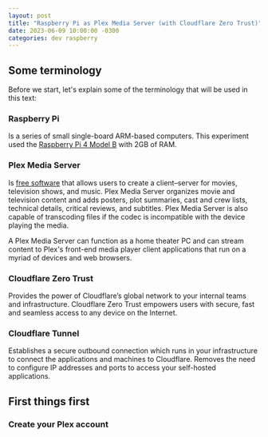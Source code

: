 ```yaml
---
layout: post
title: "Raspberry Pi as Plex Media Server (with Cloudflare Zero Trust)"
date: 2023-06-09 10:00:00 -0300
categories: dev raspberry
---
```


## Some terminology

Before we start, let's explain some of the terminology that will be used in this text:

### Raspberry Pi

Is a series of small single-board ARM-based computers. This experiment used the [Raspberry Pi 4 Model B](https://www.raspberrypi.com/products/raspberry-pi-4-model-b/) with 2GB of RAM.

### Plex Media Server

Is [free software](https://www.plex.tv) that allows users to create a client–server for movies, television shows, and music. Plex Media Server organizes movie and television content and adds posters, plot summaries, cast and crew lists, technical details, critical reviews, and subtitles. Plex Media Server is also capable of transcoding files if the codec is incompatible with the device playing the media.

A Plex Media Server can function as a home theater PC and can stream content to Plex's front-end media player client applications that run on a myriad of devices and web browsers.

### Cloudflare Zero Trust

Provides the power of Cloudflare’s global network to your internal teams and infrastructure. Cloudflare Zero Trust empowers users with secure, fast and seamless access to any device on the Internet.

### Cloudflare Tunnel

Establishes a secure outbound connection which runs in your infrastructure to connect the applications and machines to Cloudflare. Removes the need to configure IP addresses and ports to access your self-hosted applications.

## First things first

### Create your Plex account

